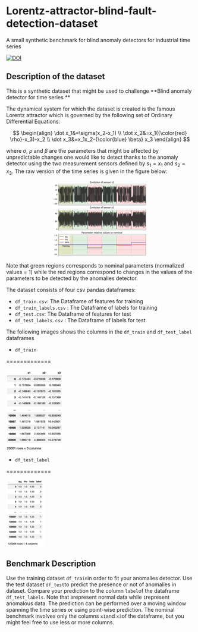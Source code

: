 # Lorentz-attractor-blind-fault-detection-dataset
A small synthetic benchmark for blind anomaly detectors for industrial time series 

[![DOI](https://zenodo.org/badge/650177436.svg)](https://zenodo.org/badge/latestdoi/650177436)

## Description of the dataset 

This is a synthetic dataset that might be used to challenge **Blind anomaly detector for time series **

The dynamical system for which the dataset is created is the famous Lorentz attractor which is governed by the following set of Ordinary Differential Equations:

$$
\begin{align}
\dot x_1&=\sigma(x_2-x_1) \\
\dot x_2&=x_1({\color{red} \rho}-x_3)-x_2 \\
\dot x_3&=x_1x_2-{\color{blue} \beta} x_3 
\end{align} 	
$$

where $\sigma$, $\rho$ and $\beta$ are the parameters that might be affected by unpredictable changes one would like to detect thanks to the anomaly detector using the two measurement sensors defined by $s_1=x_1$ and $s_2=x_3$. The raw version of the time series is given in the figure below:

<p align="center">
  <img src="https://github.com/mazenalamir/lorentz-atractor-blind-fault-detection-dataset/blob/main/images/fig_lorentz_0.png" width="50%">
</p>

Note that green regions corresponds to nominal parameters (normalized values = 1) while the red regions correspond to changes in the values of the parameters to be detected by the anomalies detector. 

The dataset consists of four csv pandas dataframes: 

- `df_train.csv`: The Dataframe of features for training 
- `df_train_labels.csv` : The Dataframe of labels for training 
- `df_test.csv`: The Dataframe of features for test 
- `df_test_labels.csv` : The Dataframe of labels for test

The following images shows the columns in the `df_train` and `df_test_label` dataframes

- `df_train`

=============

<p align="left">
  <img src="https://github.com/mazenalamir/lorentz-atractor-blind-fault-detection-dataset/blob/main/images/df_train.png" width="30%">
</p>

- `df_test_label`

=============

<p align="left">
  <img src="https://github.com/mazenalamir/lorentz-atractor-blind-fault-detection-dataset/blob/main/images/df_test_labels.png" width="20%">
</p>

## Benchmark Description

Use the training dataset `df_train`in order to fit your anomalies detector. 
Use the test dataset `df_test`to predict the presence or not of anomalies in dataset. 
Compare your prediction to the column `label`of the dataframe `df_test_labels`. Note that `0`represent normal data while `1`represent anomalous data. 
The prediction can be performed over a moving window spanning the time series or using point-wise prediction. 
The nominal benchmark involves only the columns `x1`and `x3`of the dataframe, but you might feel free to use less or more columns. 





